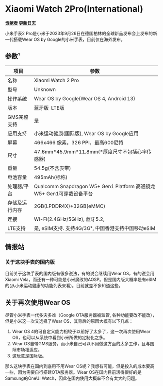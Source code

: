 # Xiaomi Watch 2Pro(International)

**[贡献者](XiaomiWatch2ProInternational_authors.md)       [更新日志](XiaomiWatch2ProInternational_versions.md)**

小米手表2 Pro是小米于2023年9月26日在德国柏林的全球新品发布会上发布的新一代搭载Wear OS by Google的小米手表，目前仅在海外发布。

## 参数¹

| 项目           | 参数                                                                 |
| -------------- | -------------------------------------------------------------------- |
| 名称           | Xiaomi Watch 2 Pro                                                   |
| 型号           | Unknown                                                              |
| 操作系统       | Wear OS by Google(Wear OS 4, Android 13)                             |
| 版本           | 蓝牙版  LTE版                                                       |
| GMS完整支持    | 是                                                                   |
| 应用支持       | 小米运动健康(国际版), Wear OS by Google应用                          |
| 屏幕           | 466x466 像素，326 PPI，最高600尼特                                   |
| 尺寸           | 47.6mm\*45.9mm\*11.8mm(\*厚度尺寸不包括心率传感器)                   |
| 重量           | 54.5g(不含表带)                                                      |
| 电池容量       | 495mAh(标称)                                                         |
| 处理器/平台    | Qualcomm Snapdragon W5+ Gen1 Platform 高通骁龙W5+ Gen1可穿戴设备平台 |
| 存储及运行内存 | 2GB(LPDDR4X)+32GB(eMMC)                                              |
| 连接           | Wi-Fi(2.4GHz/5GHz), 蓝牙5.2,                                         |
| LTE支持        | 是, eSIM支持. 支持4G/3G², 中国香港支持中国移动eSIM                  |

## 情报站

### 关于这块手表的国内版

目前关于这块手表的国内版有很多说法，有的说会继续用Wear OS，有的说会用Xiaomi Vela，而还有一种可能是小米魔改的AOSP。但是国内版大概率是有eSIM的(从小米运动健康的功能列表来看)。目前就差不多知道这些。

## 关于再次使用Wear OS

尽管小米手表一代多灾多难（Google OTA服务器被监管, 各种功能要改不能改），但是小米这一次又选择了Wear OS，其背后的原因大概有以下几点：

1. Wear OS 4的可自定义能力相较于以前好了太多了，这一次再次使用Wear OS，也可以从系统中看到小米所做的定制化之多。
2. Wear OS自带GMS服务，而小米自己可以不用做这方面的太多工作，且与国际市场相适应。
3. 这玩意是国际版。

那么这块手表在国内到底用不用Wear OS呢？我想有可能，但是投入的成本要高一些，因为需要自行搭建OTA服务器。Wear OS在国内目前活得很好的是Samsung的OneUI Watch，因此在国内使用大概率不会有太大的问题。
